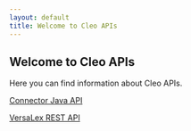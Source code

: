 ```yaml
---
layout: default
title: Welcome to Cleo APIs
---
```

## Welcome to Cleo APIs

Here you can find information about Cleo APIs.

[Connector Java API](/connector/index.html)

[VersaLex REST API](http://developer.cleo.com/api/welcome.html)

